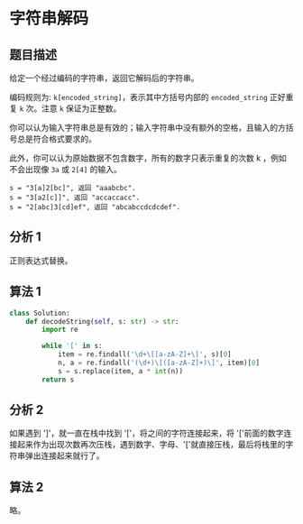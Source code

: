 # 字符串解码

## 题目描述

给定一个经过编码的字符串，返回它解码后的字符串。

编码规则为: `k[encoded_string]`，表示其中方括号内部的 `encoded_string` 正好重复 `k` 次。注意 `k` 保证为正整数。

你可以认为输入字符串总是有效的；输入字符串中没有额外的空格，且输入的方括号总是符合格式要求的。

此外，你可以认为原始数据不包含数字，所有的数字只表示重复的次数 k ，例如不会出现像 `3a` 或 `2[4]` 的输入。

```
s = "3[a]2[bc]", 返回 "aaabcbc".
s = "3[a2[c]]", 返回 "accaccacc".
s = "2[abc]3[cd]ef", 返回 "abcabccdcdcdef".
```

## 分析 1

正则表达式替换。

## 算法 1

```python
class Solution:
    def decodeString(self, s: str) -> str:
        import re

        while '[' in s:
            item = re.findall('\d+\[[a-zA-Z]+\]', s)[0]
            n, a = re.findall('(\d+)\[([a-zA-Z]+)\]', item)[0]
            s = s.replace(item, a * int(n))
        return s
```

## 分析 2

如果遇到 ']'，就一直在栈中找到 '['，将之间的字符连接起来，将 '['前面的数字连接起来作为出现次数再次压栈，遇到数字、字母、'['就直接压栈，最后将栈里的字符串弹出连接起来就行了。

## 算法 2

略。
